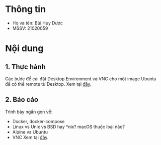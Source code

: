 # Thông tin
- Họ và tên: Bùi Huy Dược
- MSSV: 21020059
# Nội dung
## 1. Thực hành
Các bước để cài đặt Desktop Environment và VNC cho một image Ubuntu để có thể remote từ Desktop. Xem tại [đây](install_de_and_vnc.md).
## 2. Báo cáo
Trình bày ngắn gọn về:
- Docker, docker-compose
- Linux vs Unix vs BSD hay \*nix? macOS thuộc loại nào?
- Alpine vs Ubuntu
- VNC
Xem tại [đây](something.md).



